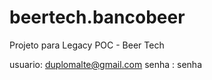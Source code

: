 # beertech.bancobeer
Projeto para Legacy POC - Beer Tech

usuario: duplomalte@gmail.com
senha : senha
